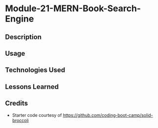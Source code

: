 # Module-21-MERN-Book-Search-Engine

## Description

## Usage

## Technologies Used

## Lessons Learned

## Credits
- Starter code courtesy of https://github.com/coding-boot-camp/solid-broccoli